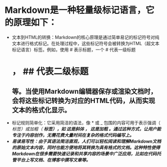 # Markdown是一种轻量级标记语言，它的原理如下：

- 文本到HTML的转换：Markdown的核心原理是通过简单易记的标记符号对纯文本进行格式标记。在处理过程中，这些标记符号会被转换为HTML（超文本标记语言）标签。例如，使用 # 表示标题，一个 # 代表一级标题 <h1> ， ## 代表二级标题 <h2> 等。当使用Markdown编辑器保存或渲染文档时，会将这些标记转换为对应的HTML代码，从而实现文本的格式化显示。
- 标记规则简单化：它采用简洁的语法，像 * 或 _ 包围的内容可用于表示强调（ <em> 标签）或加粗（ <strong> 标签），如 *这是斜体* ， **这是加粗** 。**通过这种方式，让用户能专注于内容创作，无需花费大量时间在复杂的格式代码编写上。**
- 易读易写性：由于其语法简洁直观，人们可以轻松阅读和理解Markdown文档的原始文本内容，同时也能方便地将其转换为具有格式的文档。这种特性使得Markdown在很多需要快速记录和共享内容的场景中广泛应用，比如在代码托管平台上写文档、在博客中撰写文章等。